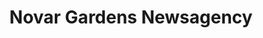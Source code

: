 ---
title: "Novar Gardens Newsagency"
url: /novar-gardens/novar-gardens-newsagency/
shop: Zeitungen
---